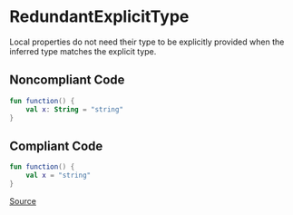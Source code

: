 # RedundantExplicitType

Local properties do not need their type to be explicitly provided when the inferred type matches the explicit type.

## Noncompliant Code

```kotlin
fun function() {
    val x: String = "string"
}
```
## Compliant Code

```kotlin
fun function() {
    val x = "string"
}
```

[Source](https://arturbosch.github.io/detekt/style.html#redundantexplicittype)
